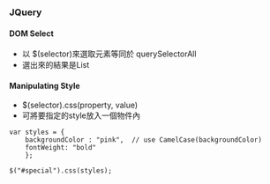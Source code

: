 ### JQuery
#### DOM Select 
* 以 $(selector)來選取元素等同於 querySelectorAll
* 選出來的結果是List

#### Manipulating Style
* $(selector).css(property, value)
* 可將要指定的style放入一個物件內
```
var styles = {
    backgroundColor : "pink",  // use CamelCase(backgroundColor) 
    fontWeight: "bold"        
    };

$("#special").css(styles);
```